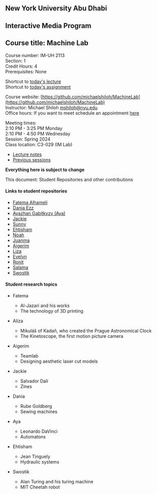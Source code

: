 ## New York University Abu Dhabi    
## Interactive Media Program    
## Course title: Machine Lab  
Course number: IM-UH 2113  
Section: 1    
Credit Hours: 4         
Prerequisites: None       

Shortcut to [today's lecture](lectureNotes.md/#todays-lecture)  
Shortcut to [today's assignment](homework.md#todays-assignment)  

Course website: [https://github.com/michaelshiloh/MachineLab](https://github.com/michaelshiloh/MachineLab)      
Instructor: Michael Shiloh mshiloh@nyu.edu    
Office hours: If you want to meet schedule an appointment [here](https://calendly.com/michaelshiloh/office_hours)

Meeting times:    
	2:10 PM - 3:25 PM Monday  
	2:10 PM - 4:50 PM Wednesday  
Session: Spring 2024  
Class location: C3-029 (IM Lab)  
- [Lecture notes](lectureNotes.md)
- [Previous sessions](previousSessions/previousSessions.md)

**Everything here is subject to change**


This document: Student Repositories and other contributions

#### Links to student repositories

- [Fatema Alhameli](https://github.com/FatemaAlhameli/MachineLab)
- [Dania Ezz](https://github.com/daniaezz/machineLab)
- [Ayazhan Gabitkyzy (Aya)](https://github.com/ayag03/MachineLab)
- [Jackie](https://github.com/jackie-hen/machine-labs)
- [Sunny](https://github.com/ss14740/MachineLab)
- [Ehtisham](https://github.com/ehtishamoas/MachineLab)
- [Noah](https://github.com/npietrafesa/MachineLab)
- [Juanma](https://github.com/juanrozu23/MachineLab)
- [Aigerim](https://github.com/aigerimZhusubalieva/MachineLab)
- [Liza](https://github.com/lizadat/MachineLab)
- [Evelyn](https://github.com/eve1yniq/MachineLab)
- [Ronit](https://github.com/rs7358/MachineLab)
- [Salama](https://github.com/salamaAlmheiri/MachineLab)
- [Swostik](https://github.com/swostikpati/Machine-Lab)

#### Student research topics

- Fatema
    - Al-Jazari and his works 
    - The technology of 3D printing
- Aliza
    - Mikuláš of Kadaň, who created the Prague Astronomical Clock
    - The Kinetoscope, the first motion picture camera
- Aigerim
    - Teamlab
    - Designing aesthetic laser cut models
- Jackie
    - Salvador Dalí 
    - Zines
- Dania
    - Rube Goldberg
    - Sewing machines
- Aya
    - Leonardo DaVinci 
    - Automatons
- Ehtisham
    - Jean Tinguely
    - Hydraulic systems

- Swostik
    - Alan Turing and his turing machine
    - MIT Cheetah robot
